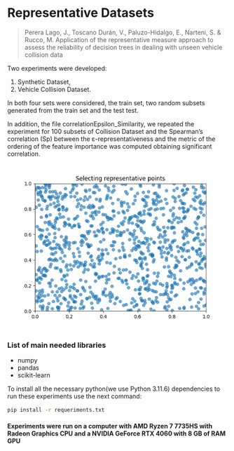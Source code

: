 # Representative Datasets

> Perera Lago, J., Toscano Durán, V., Paluzo-Hidalgo, E., Narteni, S. & Rucco, M.  Application of the representative measure
approach to assess the reliability of decision trees in dealing with unseen vehicle collision data 

Two experiments were developed:

1. Synthetic Dataset,
2. Vehicle Collision Dataset. 

In both four sets were considered, the train set, two random subsets generated from the train set and the test test.

In addition, the file correlationEpsilon_Similarity, we repeated the experiment for 100 subsets of Collision Dataset and the Spearman’s correlation (Sp) between the ε-representativeness and the metric of the ordering of the feature importance was computed obtaining significant correlation.

![](representative_points.gif)

### List of main needed libraries

* numpy
* pandas
* scikit-learn

To install all the necessary python(we use Python 3.11.6) dependencies to run these experiments use the next command:

```bash
pip install -r requeriments.txt 
```

#### Experiments were run on a computer with AMD Ryzen 7 7735HS with Radeon Graphics CPU and a NVIDIA GeForce RTX 4060 with 8 GB of RAM GPU



